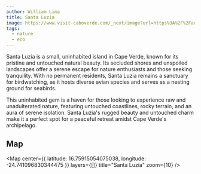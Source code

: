 ```yaml
---
author: William Lima
title: Santa Luzia
image: https://www.visit-caboverde.com/_next/image?url=https%3A%2F%2Fadmin.tcv.made2web.dev%2Fuploads%2Fhero_banner_santa_luzia_cabo_verde_0e5213d507.jpg&w=3840&q=75
tags:
  - nature
  - eco
---
```


Santa Luzia is a small, uninhabited island in Cape Verde, known for its pristine and untouched natural beauty. Its secluded shores and unspoiled landscapes offer a serene escape for nature enthusiasts and those seeking tranquility. With no permanent residents, Santa Luzia remains a sanctuary for birdwatching, as it hosts diverse avian species and serves as a nesting ground for seabirds.

This uninhabited gem is a haven for those looking to experience raw and unadulterated nature, featuring untouched coastlines, rocky terrain, and an aura of serene isolation. Santa Luzia's rugged beauty and untouched charm make it a perfect spot for a peaceful retreat amidst Cape Verde's archipelago.

## Map

<Map
center={{
  latitude: 16.75915054075038,
  longitude: -24.741096830344475
}}
layers={[]}
title="Santa Luzia"
zoom={10}
/>
